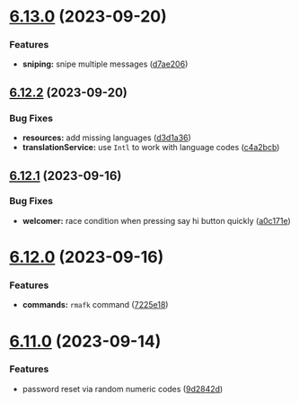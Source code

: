# [6.13.0](https://github.com/onesoft-sudo/sudobot/compare/v6.12.2...v6.13.0) (2023-09-20)


### Features

* **sniping:** snipe multiple messages ([d7ae206](https://github.com/onesoft-sudo/sudobot/commit/d7ae20665b9240b765de9511063cd7e214ed8de6))



## [6.12.2](https://github.com/onesoft-sudo/sudobot/compare/v6.12.1...v6.12.2) (2023-09-20)


### Bug Fixes

* **resources:** add missing languages ([d3d1a36](https://github.com/onesoft-sudo/sudobot/commit/d3d1a362f3672cc9d6f6276264d945088c5681bb))
* **translationService:** use `Intl` to work with language codes ([c4a2bcb](https://github.com/onesoft-sudo/sudobot/commit/c4a2bcb490beeceaa65e071aae14bde9bf856693))



## [6.12.1](https://github.com/onesoft-sudo/sudobot/compare/v6.12.0...v6.12.1) (2023-09-16)


### Bug Fixes

* **welcomer:** race condition when pressing say hi button quickly ([a0c171e](https://github.com/onesoft-sudo/sudobot/commit/a0c171ed1afd30b7b93f0af36cf7da750625d5f3))



# [6.12.0](https://github.com/onesoft-sudo/sudobot/compare/v6.11.0...v6.12.0) (2023-09-16)


### Features

* **commands:** `rmafk` command ([7225e18](https://github.com/onesoft-sudo/sudobot/commit/7225e18323d4489c1362e34daec613dc001536d5))



# [6.11.0](https://github.com/onesoft-sudo/sudobot/compare/v6.10.0...v6.11.0) (2023-09-14)


### Features

* password reset via random numeric codes ([9d2842d](https://github.com/onesoft-sudo/sudobot/commit/9d2842deedaf6afd13de48f84e72ea4e7d374cc9))



